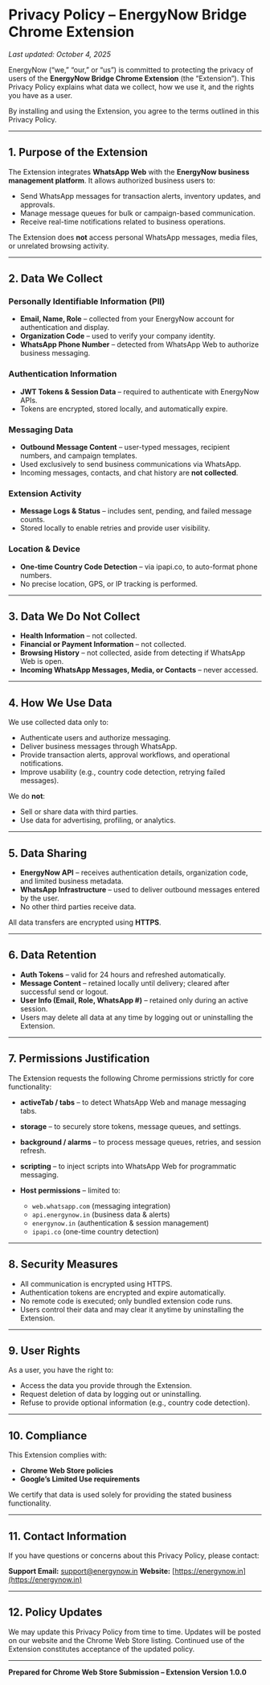 # Privacy Policy – EnergyNow Bridge Chrome Extension

*Last updated: October 4, 2025*

EnergyNow (“we,” “our,” or “us”) is committed to protecting the privacy of users of the **EnergyNow Bridge Chrome Extension** (the “Extension”). This Privacy Policy explains what data we collect, how we use it, and the rights you have as a user.

By installing and using the Extension, you agree to the terms outlined in this Privacy Policy.

---

## 1. Purpose of the Extension

The Extension integrates **WhatsApp Web** with the **EnergyNow business management platform**. It allows authorized business users to:

* Send WhatsApp messages for transaction alerts, inventory updates, and approvals.
* Manage message queues for bulk or campaign-based communication.
* Receive real-time notifications related to business operations.

The Extension does **not** access personal WhatsApp messages, media files, or unrelated browsing activity.

---

## 2. Data We Collect

### Personally Identifiable Information (PII)

* **Email, Name, Role** – collected from your EnergyNow account for authentication and display.
* **Organization Code** – used to verify your company identity.
* **WhatsApp Phone Number** – detected from WhatsApp Web to authorize business messaging.

### Authentication Information

* **JWT Tokens & Session Data** – required to authenticate with EnergyNow APIs.
* Tokens are encrypted, stored locally, and automatically expire.

### Messaging Data

* **Outbound Message Content** – user-typed messages, recipient numbers, and campaign templates.
* Used exclusively to send business communications via WhatsApp.
* Incoming messages, contacts, and chat history are **not collected**.

### Extension Activity

* **Message Logs & Status** – includes sent, pending, and failed message counts.
* Stored locally to enable retries and provide user visibility.

### Location & Device

* **One-time Country Code Detection** – via ipapi.co, to auto-format phone numbers.
* No precise location, GPS, or IP tracking is performed.

---

## 3. Data We Do Not Collect

* **Health Information** – not collected.
* **Financial or Payment Information** – not collected.
* **Browsing History** – not collected, aside from detecting if WhatsApp Web is open.
* **Incoming WhatsApp Messages, Media, or Contacts** – never accessed.

---

## 4. How We Use Data

We use collected data only to:

* Authenticate users and authorize messaging.
* Deliver business messages through WhatsApp.
* Provide transaction alerts, approval workflows, and operational notifications.
* Improve usability (e.g., country code detection, retrying failed messages).

We do **not**:

* Sell or share data with third parties.
* Use data for advertising, profiling, or analytics.

---

## 5. Data Sharing

* **EnergyNow API** – receives authentication details, organization code, and limited business metadata.
* **WhatsApp Infrastructure** – used to deliver outbound messages entered by the user.
* No other third parties receive data.

All data transfers are encrypted using **HTTPS**.

---

## 6. Data Retention

* **Auth Tokens** – valid for 24 hours and refreshed automatically.
* **Message Content** – retained locally until delivery; cleared after successful send or logout.
* **User Info (Email, Role, WhatsApp #)** – retained only during an active session.
* Users may delete all data at any time by logging out or uninstalling the Extension.

---

## 7. Permissions Justification

The Extension requests the following Chrome permissions strictly for core functionality:

* **activeTab / tabs** – to detect WhatsApp Web and manage messaging tabs.
* **storage** – to securely store tokens, message queues, and settings.
* **background / alarms** – to process message queues, retries, and session refresh.
* **scripting** – to inject scripts into WhatsApp Web for programmatic messaging.
* **Host permissions** – limited to:

  * `web.whatsapp.com` (messaging integration)
  * `api.energynow.in` (business data & alerts)
  * `energynow.in` (authentication & session management)
  * `ipapi.co` (one-time country detection)

---

## 8. Security Measures

* All communication is encrypted using HTTPS.
* Authentication tokens are encrypted and expire automatically.
* No remote code is executed; only bundled extension code runs.
* Users control their data and may clear it anytime by uninstalling the Extension.

---

## 9. User Rights

As a user, you have the right to:

* Access the data you provide through the Extension.
* Request deletion of data by logging out or uninstalling.
* Refuse to provide optional information (e.g., country code detection).

---

## 10. Compliance

This Extension complies with:

* **Chrome Web Store policies**
* **Google’s Limited Use requirements**

We certify that data is used solely for providing the stated business functionality.

---

## 11. Contact Information

If you have questions or concerns about this Privacy Policy, please contact:

**Support Email:** [support@energynow.in](mailto:support@energynow.in)
**Website:** [https://energynow.in](https://energynow.in)

---

## 12. Policy Updates

We may update this Privacy Policy from time to time. Updates will be posted on our website and the Chrome Web Store listing. Continued use of the Extension constitutes acceptance of the updated policy.

---

**Prepared for Chrome Web Store Submission – Extension Version 1.0.0**

